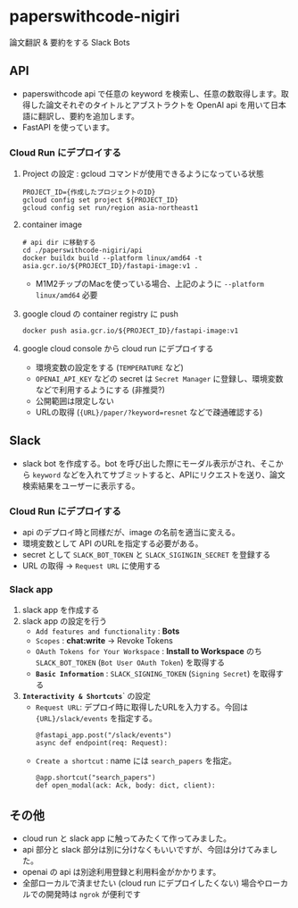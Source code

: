 # paperswithcode-nigiri
論文翻訳 & 要約をする Slack Bots

## API
- paperswithcode api で任意の keyword を検索し、任意の数取得します。取得した論文それぞのタイトルとアブストラクトを OpenAI api を用いて日本語に翻訳し、要約を追加します。
- FastAPI を使っています。

### Cloud Run にデプロイする
1. Project の設定 : gcloud コマンドが使用できるようになっている状態
    ```
    PROJECT_ID={作成したプロジェクトのID}
    gcloud config set project ${PROJECT_ID}
    gcloud config set run/region asia-northeast1
    ```
2. container image
    ```
    # api dir に移動する
    cd ./paperswithcode-nigiri/api
    docker buildx build --platform linux/amd64 -t asia.gcr.io/${PROJECT_ID}/fastapi-image:v1 .
    ```
    - M1M2チップのMacを使っている場合、上記のように `--platform linux/amd64` 必要

3. google cloud の container registry に push
    ```
    docker push asia.gcr.io/${PROJECT_ID}/fastapi-image:v1
    ```

4. google cloud console から cloud run にデプロイする
    - 環境変数の設定をする (`TEMPERATURE` など)
    - `OPENAI_API_KEY` などの secret は `Secret Manager` に登録し、環境変数などで利用するようにする (非推奨?)
    - 公開範囲は限定しない
    - URLの取得 (`{URL}/paper/?keyword=resnet` などで疎通確認する)

## Slack
- slack bot を作成する。bot を呼び出した際にモーダル表示がされ、そこから `keyword` などを入れてサブミットすると、APIにリクエストを送り、論文検索結果をユーザーに表示する。

### Cloud Run にデプロイする
- api のデプロイ時と同様だが、image の名前を適当に変える。
- 環境変数として API のURLを指定する必要がある。
- secret として `SLACK_BOT_TOKEN` と `SLACK_SIGINGIN_SECRET` を登録する
- URL の取得 → `Request URL` に使用する

### Slack app
1. slack app を作成する
2. slack app の設定を行う
    - `Add features and functionality` : **Bots** 
    - `Scopes` : **chat:write** → Revoke Tokens
    - `OAuth Tokens for Your Workspace` : **Install to Workspace** のち `SLACK_BOT_TOKEN` (`Bot User OAuth Token`) を取得する
    - **`Basic Information`** : `SLACK_SIGNING_TOKEN` (`Signing Secret`) を取得する
3. **`Interactivity & Shortcuts`**` の設定
    - `Request URL`: デプロイ時に取得したURLを入力する。今回は `{URL}/slack/events` を指定する。
        ```
        @fastapi_app.post("/slack/events")
        async def endpoint(req: Request):
        ```
    - `Create a shortcut` : name には `search_papers` を指定。 
        ```
        @app.shortcut("search_papers")
        def open_modal(ack: Ack, body: dict, client):
        ```


## その他
- cloud run と slack app に触ってみたくて作ってみました。
- api 部分と slack 部分は別に分けなくもいいですが、今回は分けてみました。
- openai の api は別途利用登録と利用料金がかかります。
- 全部ローカルで済ませたい (cloud run にデプロイしたくない) 場合やローカルでの開発時は `ngrok` が便利です
